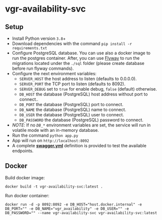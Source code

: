 # vgr-availability-svc

## Setup

  - Install Python version `3.8`+
  - Download dependencies with the command `pip install -r requirements.txt`
  - Configure PostgreSQL database. You can use also a docker image to run the postgres container. After, you can use [Flyway](https://flywaydb.org/) to run the migrations located under the `./sql` folder (please create database before run flyway commands).
  - Configure the next environment variables:
    - `SERVER_HOST` the host address to listen (defaults to 0.0.0.0).
    - `SERVER_PORT` the TCP port to listen (defaults to 8092).
    - `SERVER_DEBUG` set to `true` for enable debug, `false` (default) otherwise.
    - `DB_HOST` the database (PostgreSQL) host address without port to connect..
    - `DB_PORT` the database (PostgreSQL) port to connect.
    - `DB_NAME` the database (PostgreSQL) name to connect.
    - `DB_USER` the database (PostgreSQL) user to connect.
    - `DB_PASSWORD` the database (PostgreSQL) password to connect.
  - *NOTE*: If no _`DB_*`_ environment variables are set, the service will run in volatile mode with an in-memory database.
  - Run the command `python app.py`
  - App will run on `http://localhost:8092`
  - A complete [**swagger.yml**](./docs/swagger.yml) definition is provided to test the available endpoints.

## Docker

Build docker image:

    docker build -t vgr-availability-svc:latest .

Run docker container:

    docker run -d -p 8092:8092 -e DB_HOST="host.docker.internal" -e DB_PORT="" -e DB_NAME="vgr_availability" -e DB_USER="" -e DB_PASSWORD="" --name vgr-availability-svc vgr-availability-svc:latest